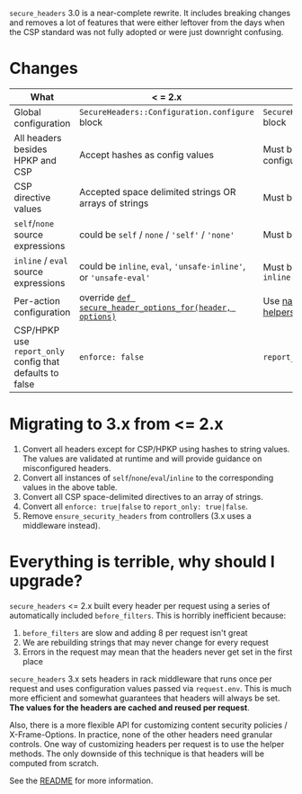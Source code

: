 `secure_headers` 3.0 is a near-complete rewrite. It includes breaking changes and removes a lot of features that were either leftover from the days when the CSP standard was not fully adopted or were just downright confusing.

Changes
==

| What                             | < = 2.x                                                  | >= 3.0                                                                                                                                                                     |
|----------------------------------|----------------------------------------------------------|----------------------------------------------------------------------------------------------------------------------------------------------------------------------------|
| Global configuration             | `SecureHeaders::Configuration.configure` block             | `SecureHeaders::Configuration.default` block                                                                                                                                 |
| All headers besides HPKP and CSP | Accept hashes as config values                           | Must be strings (validated during configuration)                                                                                                                                                            |
| CSP directive values             | Accepted space delimited strings OR arrays of strings    | Must be arrays of strings                                                                                                                                                  |
| `self`/`none` source expressions     | could be `self` / `none` / `'self'` / `'none'`                   | Must be `'self'` or `'none'`                                                                                                                                                   |
| `inline` / `eval` source expressions | could be `inline`, `eval`, `'unsafe-inline'`, or `'unsafe-eval'` | Must be `'unsafe-eval'` or `'unsafe-inline'`                                                                                                                                   |
| Per-action configuration         | override [`def secure_header_options_for(header, options)`](https://github.com/twitter/secureheaders/commit/bb9ebc6c12a677aad29af8e0f08ffd1def56efec#diff-04c6e90faac2675aa89e2176d2eec7d8R111)  | Use [named overrides](https://github.com/twitter/secureheaders#named-overrides) or [per-action helpers](https://github.com/twitter/secureheaders#per-action-configuration) |
| CSP/HPKP use `report_only` config that defaults to false | `enforce: false` |  `report_only: false` |

Migrating to 3.x from <= 2.x
==

1. Convert all headers except for CSP/HPKP using hashes to string values. The values are validated at runtime and will provide guidance on misconfigured headers.
1. Convert all instances of `self`/`none`/`eval`/`inline` to the corresponding values in the above table.
1. Convert all CSP space-delimited directives to an array of strings.
1. Convert all `enforce: true|false` to `report_only: true|false`. 
1. Remove `ensure_security_headers` from controllers (3.x uses a middleware instead).

Everything is terrible, why should I upgrade?
==

`secure_headers` <= 2.x built every header per request using a series of automatically included `before_filters`. This is horribly inefficient because:

1. `before_filters` are slow and adding 8 per request isn't great
1. We are rebuilding strings that may never change for every request
1. Errors in the request may mean that the headers never get set in the first place

`secure_headers` 3.x sets headers in rack middleware that runs once per request and uses configuration values passed via `request.env`. This is much more efficient and somewhat guarantees that headers will always be set. **The values for the headers are cached and reused per request**.

Also, there is a more flexible API for customizing content security policies / X-Frame-Options. In practice, none of the other headers need granular controls. One way of customizing headers per request is to use the helper methods. The only downside of this technique is that headers will be computed from scratch.

See the [README](README.md) for more information.
